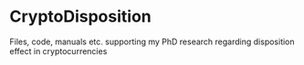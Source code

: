 # CryptoDisposition
Files, code, manuals etc. supporting my PhD research regarding disposition effect in cryptocurrencies
